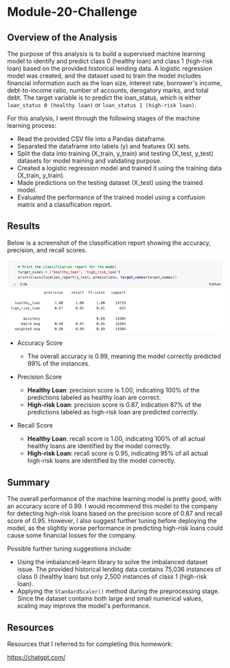 # Module-20-Challenge

## Overview of the Analysis

The purpose of this analysis is to build a supervised machine learning model to identify and predict class 0 (healthy loan) and class 1 (high-risk loan) based on the provided historical lending data. A logistic regression model was created, and the dataset used to train the model includes financial information such as the loan size, interest rate, borrower's income, debt-to-income ratio, number of accounts, derogatory marks, and total debt. The target variable is to predict the loan_status, which is either `loan_status 0 (healthy loan)` or `loan_status 1 (high-risk loan)`.

For this analysis, I went through the following stages of the machine learning process:

- Read the provided CSV file into a Pandas dataframe.
- Separated the dataframe into labels (y) and features (X) sets.
- Split the data into training (X_train, y_train) and testing (X_test, y_test) datasets for model training and validating purpose.
- Created a logistic regression model and trained it using the training data (X_train, y_train).
- Made predictions on the testing dataset (X_test) using the trained model.
- Evaluated the performance of the trained model using a confusion matrix and a classification report.

## Results

Below is a screenshot of the classification report showing the accuracy, precision, and recall scores.

![Classification report](Credit_Risk/Image/classification_report.png)

- Accuracy Score
  - The overall accuracy is 0.99, meaning the model correctly predicted 99% of the instances.

- Precision Score
  - **Healthy Loan**: precision score is 1.00, indicating 100% of the predictions labeled as healthy loan are correct.
  - **High-risk Loan**: precision score is 0.87, indication 87% of the predictions labeled as high-risk loan are predicted correctly.

- Recall Score
  - **Healthy Loan**: recall score is 1.00, indicating 100% of all actual healthy loans are identified by the model correctly.
  - **High-risk Loan**: recall score is 0.95, indicating 95% of all actual high-risk loans are identified by the model correctly.

## Summary

The overall performance of the machine learning model is pretty good, with an accuracy score of 0.99. I would recommend this model to the company for detecting high-risk loans based on the precision score of 0.87 and recall score of 0.95. However, I also suggest further tuning before deploying the model, as the slightly worse performance in predicting high-risk loans could cause some financial losses for the company.

Possible further tuning suggestions include:

- Using the imbalanced-learn library to solve the imbalanced dataset issue. The provided historical lending data contains 75,036 instances of class 0 (healthy loan) but only 2,500 instances of class 1 (high-risk loan).
- Applying the `StandardScaler()` method during the preprocessing stage. Since the dataset contains both large and small numerical values, scaling may improve the model's performance.

## Resources

Resources that I referred to for completing this homework:

<https://chatgpt.com/>